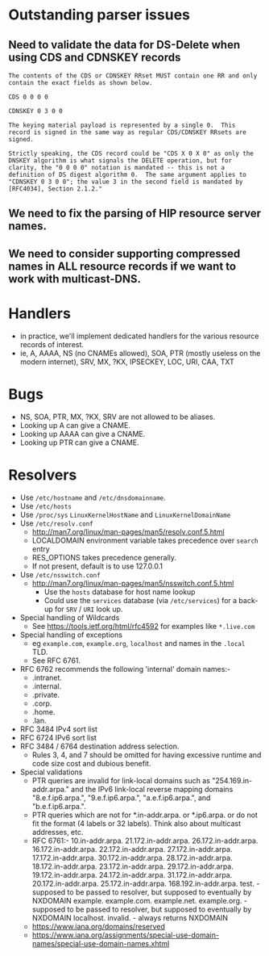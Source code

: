 
# Outstanding parser issues

## Need to validate the data for DS-Delete when using CDS and CDNSKEY records

```
The contents of the CDS or CDNSKEY RRset MUST contain one RR and only
contain the exact fields as shown below.

CDS 0 0 0 0

CDNSKEY 0 3 0 0

The keying material payload is represented by a single 0.  This
record is signed in the same way as regular CDS/CDNSKEY RRsets are
signed.

Strictly speaking, the CDS record could be "CDS X 0 X 0" as only the
DNSKEY algorithm is what signals the DELETE operation, but for
clarity, the "0 0 0 0" notation is mandated -- this is not a
definition of DS digest algorithm 0.  The same argument applies to
"CDNSKEY 0 3 0 0"; the value 3 in the second field is mandated by
[RFC4034], Section 2.1.2."
```

## We need to fix the parsing of HIP resource server names.

## We need to consider supporting compressed names in ALL resource records if we want to work with multicast-DNS.


# Handlers

* in practice, we'll implement dedicated handlers for the various resource records of interest.
* ie, A, AAAA, NS (no CNAMEs allowed), SOA, PTR (mostly useless on the modern internet), SRV, MX, ?KX, IPSECKEY, LOC, URI, CAA, TXT


# Bugs

* NS, SOA, PTR, MX, ?KX, SRV are not allowed to be aliases.
* Looking up A can give a CNAME.
* Looking up AAAA can give a CNAME.
* Looking up PTR can give a CNAME.


# Resolvers

* Use `/etc/hostname` and `/etc/dnsdomainname`.
* Use `/etc/hosts`
* Use `/proc/sys` `LinuxKernelHostName` and `LinuxKernelDomainName`
* Use `/etc/resolv.conf`
    * <http://man7.org/linux/man-pages/man5/resolv.conf.5.html>
    * LOCALDOMAIN environment variable takes precedence over `search` entry
    * RES_OPTIONS takes precedence generally.
    * If not present, default is to use 127.0.0.1
* Use `/etc/nsswitch.conf`
    * <http://man7.org/linux/man-pages/man5/nsswitch.conf.5.html>
        * Use the `hosts` database for host name lookup
        * Could use the `services` database (via `/etc/services`) for a back-up for `SRV` / `URI` look up.
* Special handling of Wildcards
    * See <https://tools.ietf.org/html/rfc4592> for examples like `*.live.com`
* Special handling of exceptions
    * eg `example.com`, `example.org`, `localhost` and names in the `.local` TLD.
    * See RFC 6761.
* RFC 6762 recommends the following 'internal' domain names:-
    * .intranet.
    * .internal.
    * .private.
    * .corp.
    * .home.
    * .lan.
* RFC 3484 IPv4 sort list
* RFC 6724 IPv6 sort list
* RFC 3484 / 6764 destination address selection.
    * Rules 3, 4, and 7 should be omitted for having excessive runtime and code size cost and dubious benefit.
* Special validations
    - PTR queries are invalid for link-local domains such as "254.169.in-addr.arpa." and the IPv6 link-local reverse mapping domains "8.e.f.ip6.arpa.", "9.e.f.ip6.arpa.", "a.e.f.ip6.arpa.", and "b.e.f.ip6.arpa.".
    - PTR queries which are not for *.in-addr.arpa. or *.ip6.arpa. or do not fit the format (4 labels or 32 labels). Think also about multicast addresses, etc.
    - RFC 6761:-
             10.in-addr.arpa.      21.172.in-addr.arpa.  26.172.in-addr.arpa.
             16.172.in-addr.arpa.  22.172.in-addr.arpa.  27.172.in-addr.arpa.
             17.172.in-addr.arpa.  30.172.in-addr.arpa.  28.172.in-addr.arpa.
             18.172.in-addr.arpa.  23.172.in-addr.arpa.  29.172.in-addr.arpa.
             19.172.in-addr.arpa.  24.172.in-addr.arpa.  31.172.in-addr.arpa.
             20.172.in-addr.arpa.  25.172.in-addr.arpa.  168.192.in-addr.arpa.
        test. - supposed to be passed to resolver, but supposed to eventually by NXDOMAIN
        example. example.com. example.net. example.org. - supposed to be passed to resolver, but supposed to eventually by NXDOMAIN
        localhost.
        invalid. - always returns NXDOMAIN
     - https://www.iana.org/domains/reserved
     - https://www.iana.org/assignments/special-use-domain-names/special-use-domain-names.xhtml
